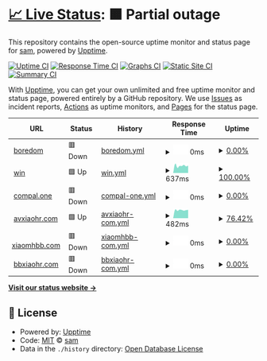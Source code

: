 # [📈 Live Status](https://s0m1in.github.io/Monitor-website-uptime): <!--live status--> **🟧 Partial outage**

This repository contains the open-source uptime monitor and status page for [sam](https://boredom.gotdns.com/), powered by [Upptime](https://github.com/upptime/upptime).

[![Uptime CI](https://github.com/s0m1in/Monitor-website-uptime/workflows/Uptime%20CI/badge.svg)](https://github.com/s0m1in/Monitor-website-uptime/actions?query=workflow%3A%22Uptime+CI%22)
[![Response Time CI](https://github.com/s0m1in/Monitor-website-uptime/workflows/Response%20Time%20CI/badge.svg)](https://github.com/s0m1in/Monitor-website-uptime/actions?query=workflow%3A%22Response+Time+CI%22)
[![Graphs CI](https://github.com/s0m1in/Monitor-website-uptime/workflows/Graphs%20CI/badge.svg)](https://github.com/s0m1in/Monitor-website-uptime/actions?query=workflow%3A%22Graphs+CI%22)
[![Static Site CI](https://github.com/s0m1in/Monitor-website-uptime/workflows/Static%20Site%20CI/badge.svg)](https://github.com/s0m1in/Monitor-website-uptime/actions?query=workflow%3A%22Static+Site+CI%22)
[![Summary CI](https://github.com/s0m1in/Monitor-website-uptime/workflows/Summary%20CI/badge.svg)](https://github.com/s0m1in/Monitor-website-uptime/actions?query=workflow%3A%22Summary+CI%22)

With [Upptime](https://upptime.js.org), you can get your own unlimited and free uptime monitor and status page, powered entirely by a GitHub repository. We use [Issues](https://github.com/s0m1in/Monitor-website-uptime/issues) as incident reports, [Actions](https://github.com/s0m1in/Monitor-website-uptime/actions) as uptime monitors, and [Pages](https://s0m1in.github.io/Monitor-website-uptime) for the status page.

<!--start: status pages-->
<!-- This summary is generated by Upptime (https://github.com/upptime/upptime) -->
<!-- Do not edit this manually, your changes will be overwritten -->
<!-- prettier-ignore -->
| URL | Status | History | Response Time | Uptime |
| --- | ------ | ------- | ------------- | ------ |
| <img alt="" src="https://icons.duckduckgo.com/ip3/boredom.gotdns.com.ico" height="13"> [boredom](https://boredom.gotdns.com) | 🟥 Down | [boredom.yml](https://github.com/s0m1in/Monitor-website-uptime/commits/HEAD/history/boredom.yml) | <details><summary><img alt="Response time graph" src="./graphs/boredom/response-time-week.png" height="20"> 0ms</summary><br><a href="https://s0m1in.github.io/Monitor-website-uptime/history/boredom"><img alt="Response time 852" src="https://img.shields.io/endpoint?url=https%3A%2F%2Fraw.githubusercontent.com%2Fs0m1in%2FMonitor-website-uptime%2FHEAD%2Fapi%2Fboredom%2Fresponse-time.json"></a><br><a href="https://s0m1in.github.io/Monitor-website-uptime/history/boredom"><img alt="24-hour response time 0" src="https://img.shields.io/endpoint?url=https%3A%2F%2Fraw.githubusercontent.com%2Fs0m1in%2FMonitor-website-uptime%2FHEAD%2Fapi%2Fboredom%2Fresponse-time-day.json"></a><br><a href="https://s0m1in.github.io/Monitor-website-uptime/history/boredom"><img alt="7-day response time 0" src="https://img.shields.io/endpoint?url=https%3A%2F%2Fraw.githubusercontent.com%2Fs0m1in%2FMonitor-website-uptime%2FHEAD%2Fapi%2Fboredom%2Fresponse-time-week.json"></a><br><a href="https://s0m1in.github.io/Monitor-website-uptime/history/boredom"><img alt="30-day response time 0" src="https://img.shields.io/endpoint?url=https%3A%2F%2Fraw.githubusercontent.com%2Fs0m1in%2FMonitor-website-uptime%2FHEAD%2Fapi%2Fboredom%2Fresponse-time-month.json"></a><br><a href="https://s0m1in.github.io/Monitor-website-uptime/history/boredom"><img alt="1-year response time 852" src="https://img.shields.io/endpoint?url=https%3A%2F%2Fraw.githubusercontent.com%2Fs0m1in%2FMonitor-website-uptime%2FHEAD%2Fapi%2Fboredom%2Fresponse-time-year.json"></a></details> | <details><summary><a href="https://s0m1in.github.io/Monitor-website-uptime/history/boredom">0.00%</a></summary><a href="https://s0m1in.github.io/Monitor-website-uptime/history/boredom"><img alt="All-time uptime 76.83%" src="https://img.shields.io/endpoint?url=https%3A%2F%2Fraw.githubusercontent.com%2Fs0m1in%2FMonitor-website-uptime%2FHEAD%2Fapi%2Fboredom%2Fuptime.json"></a><br><a href="https://s0m1in.github.io/Monitor-website-uptime/history/boredom"><img alt="24-hour uptime 0.00%" src="https://img.shields.io/endpoint?url=https%3A%2F%2Fraw.githubusercontent.com%2Fs0m1in%2FMonitor-website-uptime%2FHEAD%2Fapi%2Fboredom%2Fuptime-day.json"></a><br><a href="https://s0m1in.github.io/Monitor-website-uptime/history/boredom"><img alt="7-day uptime 0.00%" src="https://img.shields.io/endpoint?url=https%3A%2F%2Fraw.githubusercontent.com%2Fs0m1in%2FMonitor-website-uptime%2FHEAD%2Fapi%2Fboredom%2Fuptime-week.json"></a><br><a href="https://s0m1in.github.io/Monitor-website-uptime/history/boredom"><img alt="30-day uptime 0.00%" src="https://img.shields.io/endpoint?url=https%3A%2F%2Fraw.githubusercontent.com%2Fs0m1in%2FMonitor-website-uptime%2FHEAD%2Fapi%2Fboredom%2Fuptime-month.json"></a><br><a href="https://s0m1in.github.io/Monitor-website-uptime/history/boredom"><img alt="1-year uptime 76.83%" src="https://img.shields.io/endpoint?url=https%3A%2F%2Fraw.githubusercontent.com%2Fs0m1in%2FMonitor-website-uptime%2FHEAD%2Fapi%2Fboredom%2Fuptime-year.json"></a></details>
| <img alt="" src="https://icons.duckduckgo.com/ip3/boredom.win.ico" height="13"> [win](https://boredom.win) | 🟩 Up | [win.yml](https://github.com/s0m1in/Monitor-website-uptime/commits/HEAD/history/win.yml) | <details><summary><img alt="Response time graph" src="./graphs/win/response-time-week.png" height="20"> 637ms</summary><br><a href="https://s0m1in.github.io/Monitor-website-uptime/history/win"><img alt="Response time 545" src="https://img.shields.io/endpoint?url=https%3A%2F%2Fraw.githubusercontent.com%2Fs0m1in%2FMonitor-website-uptime%2FHEAD%2Fapi%2Fwin%2Fresponse-time.json"></a><br><a href="https://s0m1in.github.io/Monitor-website-uptime/history/win"><img alt="24-hour response time 653" src="https://img.shields.io/endpoint?url=https%3A%2F%2Fraw.githubusercontent.com%2Fs0m1in%2FMonitor-website-uptime%2FHEAD%2Fapi%2Fwin%2Fresponse-time-day.json"></a><br><a href="https://s0m1in.github.io/Monitor-website-uptime/history/win"><img alt="7-day response time 637" src="https://img.shields.io/endpoint?url=https%3A%2F%2Fraw.githubusercontent.com%2Fs0m1in%2FMonitor-website-uptime%2FHEAD%2Fapi%2Fwin%2Fresponse-time-week.json"></a><br><a href="https://s0m1in.github.io/Monitor-website-uptime/history/win"><img alt="30-day response time 635" src="https://img.shields.io/endpoint?url=https%3A%2F%2Fraw.githubusercontent.com%2Fs0m1in%2FMonitor-website-uptime%2FHEAD%2Fapi%2Fwin%2Fresponse-time-month.json"></a><br><a href="https://s0m1in.github.io/Monitor-website-uptime/history/win"><img alt="1-year response time 545" src="https://img.shields.io/endpoint?url=https%3A%2F%2Fraw.githubusercontent.com%2Fs0m1in%2FMonitor-website-uptime%2FHEAD%2Fapi%2Fwin%2Fresponse-time-year.json"></a></details> | <details><summary><a href="https://s0m1in.github.io/Monitor-website-uptime/history/win">100.00%</a></summary><a href="https://s0m1in.github.io/Monitor-website-uptime/history/win"><img alt="All-time uptime 100.00%" src="https://img.shields.io/endpoint?url=https%3A%2F%2Fraw.githubusercontent.com%2Fs0m1in%2FMonitor-website-uptime%2FHEAD%2Fapi%2Fwin%2Fuptime.json"></a><br><a href="https://s0m1in.github.io/Monitor-website-uptime/history/win"><img alt="24-hour uptime 100.00%" src="https://img.shields.io/endpoint?url=https%3A%2F%2Fraw.githubusercontent.com%2Fs0m1in%2FMonitor-website-uptime%2FHEAD%2Fapi%2Fwin%2Fuptime-day.json"></a><br><a href="https://s0m1in.github.io/Monitor-website-uptime/history/win"><img alt="7-day uptime 100.00%" src="https://img.shields.io/endpoint?url=https%3A%2F%2Fraw.githubusercontent.com%2Fs0m1in%2FMonitor-website-uptime%2FHEAD%2Fapi%2Fwin%2Fuptime-week.json"></a><br><a href="https://s0m1in.github.io/Monitor-website-uptime/history/win"><img alt="30-day uptime 100.00%" src="https://img.shields.io/endpoint?url=https%3A%2F%2Fraw.githubusercontent.com%2Fs0m1in%2FMonitor-website-uptime%2FHEAD%2Fapi%2Fwin%2Fuptime-month.json"></a><br><a href="https://s0m1in.github.io/Monitor-website-uptime/history/win"><img alt="1-year uptime 100.00%" src="https://img.shields.io/endpoint?url=https%3A%2F%2Fraw.githubusercontent.com%2Fs0m1in%2FMonitor-website-uptime%2FHEAD%2Fapi%2Fwin%2Fuptime-year.json"></a></details>
| <img alt="" src="https://icons.duckduckgo.com/ip3/twoh5.compal.one.ico" height="13"> [compal.one](http://twoh5.compal.one) | 🟥 Down | [compal-one.yml](https://github.com/s0m1in/Monitor-website-uptime/commits/HEAD/history/compal-one.yml) | <details><summary><img alt="Response time graph" src="./graphs/compal-one/response-time-week.png" height="20"> 0ms</summary><br><a href="https://s0m1in.github.io/Monitor-website-uptime/history/compal-one"><img alt="Response time 697" src="https://img.shields.io/endpoint?url=https%3A%2F%2Fraw.githubusercontent.com%2Fs0m1in%2FMonitor-website-uptime%2FHEAD%2Fapi%2Fcompal-one%2Fresponse-time.json"></a><br><a href="https://s0m1in.github.io/Monitor-website-uptime/history/compal-one"><img alt="24-hour response time 0" src="https://img.shields.io/endpoint?url=https%3A%2F%2Fraw.githubusercontent.com%2Fs0m1in%2FMonitor-website-uptime%2FHEAD%2Fapi%2Fcompal-one%2Fresponse-time-day.json"></a><br><a href="https://s0m1in.github.io/Monitor-website-uptime/history/compal-one"><img alt="7-day response time 0" src="https://img.shields.io/endpoint?url=https%3A%2F%2Fraw.githubusercontent.com%2Fs0m1in%2FMonitor-website-uptime%2FHEAD%2Fapi%2Fcompal-one%2Fresponse-time-week.json"></a><br><a href="https://s0m1in.github.io/Monitor-website-uptime/history/compal-one"><img alt="30-day response time 0" src="https://img.shields.io/endpoint?url=https%3A%2F%2Fraw.githubusercontent.com%2Fs0m1in%2FMonitor-website-uptime%2FHEAD%2Fapi%2Fcompal-one%2Fresponse-time-month.json"></a><br><a href="https://s0m1in.github.io/Monitor-website-uptime/history/compal-one"><img alt="1-year response time 697" src="https://img.shields.io/endpoint?url=https%3A%2F%2Fraw.githubusercontent.com%2Fs0m1in%2FMonitor-website-uptime%2FHEAD%2Fapi%2Fcompal-one%2Fresponse-time-year.json"></a></details> | <details><summary><a href="https://s0m1in.github.io/Monitor-website-uptime/history/compal-one">0.00%</a></summary><a href="https://s0m1in.github.io/Monitor-website-uptime/history/compal-one"><img alt="All-time uptime 62.66%" src="https://img.shields.io/endpoint?url=https%3A%2F%2Fraw.githubusercontent.com%2Fs0m1in%2FMonitor-website-uptime%2FHEAD%2Fapi%2Fcompal-one%2Fuptime.json"></a><br><a href="https://s0m1in.github.io/Monitor-website-uptime/history/compal-one"><img alt="24-hour uptime 0.00%" src="https://img.shields.io/endpoint?url=https%3A%2F%2Fraw.githubusercontent.com%2Fs0m1in%2FMonitor-website-uptime%2FHEAD%2Fapi%2Fcompal-one%2Fuptime-day.json"></a><br><a href="https://s0m1in.github.io/Monitor-website-uptime/history/compal-one"><img alt="7-day uptime 0.00%" src="https://img.shields.io/endpoint?url=https%3A%2F%2Fraw.githubusercontent.com%2Fs0m1in%2FMonitor-website-uptime%2FHEAD%2Fapi%2Fcompal-one%2Fuptime-week.json"></a><br><a href="https://s0m1in.github.io/Monitor-website-uptime/history/compal-one"><img alt="30-day uptime 0.00%" src="https://img.shields.io/endpoint?url=https%3A%2F%2Fraw.githubusercontent.com%2Fs0m1in%2FMonitor-website-uptime%2FHEAD%2Fapi%2Fcompal-one%2Fuptime-month.json"></a><br><a href="https://s0m1in.github.io/Monitor-website-uptime/history/compal-one"><img alt="1-year uptime 62.66%" src="https://img.shields.io/endpoint?url=https%3A%2F%2Fraw.githubusercontent.com%2Fs0m1in%2FMonitor-website-uptime%2FHEAD%2Fapi%2Fcompal-one%2Fuptime-year.json"></a></details>
| <img alt="" src="https://icons.duckduckgo.com/ip3/oneh5.avxiaohr.com.ico" height="13"> [avxiaohr.com](http://oneh5.avxiaohr.com) | 🟩 Up | [avxiaohr-com.yml](https://github.com/s0m1in/Monitor-website-uptime/commits/HEAD/history/avxiaohr-com.yml) | <details><summary><img alt="Response time graph" src="./graphs/avxiaohr-com/response-time-week.png" height="20"> 482ms</summary><br><a href="https://s0m1in.github.io/Monitor-website-uptime/history/avxiaohr-com"><img alt="Response time 625" src="https://img.shields.io/endpoint?url=https%3A%2F%2Fraw.githubusercontent.com%2Fs0m1in%2FMonitor-website-uptime%2FHEAD%2Fapi%2Favxiaohr-com%2Fresponse-time.json"></a><br><a href="https://s0m1in.github.io/Monitor-website-uptime/history/avxiaohr-com"><img alt="24-hour response time 494" src="https://img.shields.io/endpoint?url=https%3A%2F%2Fraw.githubusercontent.com%2Fs0m1in%2FMonitor-website-uptime%2FHEAD%2Fapi%2Favxiaohr-com%2Fresponse-time-day.json"></a><br><a href="https://s0m1in.github.io/Monitor-website-uptime/history/avxiaohr-com"><img alt="7-day response time 482" src="https://img.shields.io/endpoint?url=https%3A%2F%2Fraw.githubusercontent.com%2Fs0m1in%2FMonitor-website-uptime%2FHEAD%2Fapi%2Favxiaohr-com%2Fresponse-time-week.json"></a><br><a href="https://s0m1in.github.io/Monitor-website-uptime/history/avxiaohr-com"><img alt="30-day response time 572" src="https://img.shields.io/endpoint?url=https%3A%2F%2Fraw.githubusercontent.com%2Fs0m1in%2FMonitor-website-uptime%2FHEAD%2Fapi%2Favxiaohr-com%2Fresponse-time-month.json"></a><br><a href="https://s0m1in.github.io/Monitor-website-uptime/history/avxiaohr-com"><img alt="1-year response time 625" src="https://img.shields.io/endpoint?url=https%3A%2F%2Fraw.githubusercontent.com%2Fs0m1in%2FMonitor-website-uptime%2FHEAD%2Fapi%2Favxiaohr-com%2Fresponse-time-year.json"></a></details> | <details><summary><a href="https://s0m1in.github.io/Monitor-website-uptime/history/avxiaohr-com">76.42%</a></summary><a href="https://s0m1in.github.io/Monitor-website-uptime/history/avxiaohr-com"><img alt="All-time uptime 92.11%" src="https://img.shields.io/endpoint?url=https%3A%2F%2Fraw.githubusercontent.com%2Fs0m1in%2FMonitor-website-uptime%2FHEAD%2Fapi%2Favxiaohr-com%2Fuptime.json"></a><br><a href="https://s0m1in.github.io/Monitor-website-uptime/history/avxiaohr-com"><img alt="24-hour uptime 100.00%" src="https://img.shields.io/endpoint?url=https%3A%2F%2Fraw.githubusercontent.com%2Fs0m1in%2FMonitor-website-uptime%2FHEAD%2Fapi%2Favxiaohr-com%2Fuptime-day.json"></a><br><a href="https://s0m1in.github.io/Monitor-website-uptime/history/avxiaohr-com"><img alt="7-day uptime 76.42%" src="https://img.shields.io/endpoint?url=https%3A%2F%2Fraw.githubusercontent.com%2Fs0m1in%2FMonitor-website-uptime%2FHEAD%2Fapi%2Favxiaohr-com%2Fuptime-week.json"></a><br><a href="https://s0m1in.github.io/Monitor-website-uptime/history/avxiaohr-com"><img alt="30-day uptime 81.59%" src="https://img.shields.io/endpoint?url=https%3A%2F%2Fraw.githubusercontent.com%2Fs0m1in%2FMonitor-website-uptime%2FHEAD%2Fapi%2Favxiaohr-com%2Fuptime-month.json"></a><br><a href="https://s0m1in.github.io/Monitor-website-uptime/history/avxiaohr-com"><img alt="1-year uptime 92.11%" src="https://img.shields.io/endpoint?url=https%3A%2F%2Fraw.githubusercontent.com%2Fs0m1in%2FMonitor-website-uptime%2FHEAD%2Fapi%2Favxiaohr-com%2Fuptime-year.json"></a></details>
| <img alt="" src="https://icons.duckduckgo.com/ip3/xiaomhbb.com.ico" height="13"> [xiaomhbb.com](https://xiaomhbb.com) | 🟥 Down | [xiaomhbb-com.yml](https://github.com/s0m1in/Monitor-website-uptime/commits/HEAD/history/xiaomhbb-com.yml) | <details><summary><img alt="Response time graph" src="./graphs/xiaomhbb-com/response-time-week.png" height="20"> 0ms</summary><br><a href="https://s0m1in.github.io/Monitor-website-uptime/history/xiaomhbb-com"><img alt="Response time 757" src="https://img.shields.io/endpoint?url=https%3A%2F%2Fraw.githubusercontent.com%2Fs0m1in%2FMonitor-website-uptime%2FHEAD%2Fapi%2Fxiaomhbb-com%2Fresponse-time.json"></a><br><a href="https://s0m1in.github.io/Monitor-website-uptime/history/xiaomhbb-com"><img alt="24-hour response time 0" src="https://img.shields.io/endpoint?url=https%3A%2F%2Fraw.githubusercontent.com%2Fs0m1in%2FMonitor-website-uptime%2FHEAD%2Fapi%2Fxiaomhbb-com%2Fresponse-time-day.json"></a><br><a href="https://s0m1in.github.io/Monitor-website-uptime/history/xiaomhbb-com"><img alt="7-day response time 0" src="https://img.shields.io/endpoint?url=https%3A%2F%2Fraw.githubusercontent.com%2Fs0m1in%2FMonitor-website-uptime%2FHEAD%2Fapi%2Fxiaomhbb-com%2Fresponse-time-week.json"></a><br><a href="https://s0m1in.github.io/Monitor-website-uptime/history/xiaomhbb-com"><img alt="30-day response time 757" src="https://img.shields.io/endpoint?url=https%3A%2F%2Fraw.githubusercontent.com%2Fs0m1in%2FMonitor-website-uptime%2FHEAD%2Fapi%2Fxiaomhbb-com%2Fresponse-time-month.json"></a><br><a href="https://s0m1in.github.io/Monitor-website-uptime/history/xiaomhbb-com"><img alt="1-year response time 757" src="https://img.shields.io/endpoint?url=https%3A%2F%2Fraw.githubusercontent.com%2Fs0m1in%2FMonitor-website-uptime%2FHEAD%2Fapi%2Fxiaomhbb-com%2Fresponse-time-year.json"></a></details> | <details><summary><a href="https://s0m1in.github.io/Monitor-website-uptime/history/xiaomhbb-com">0.00%</a></summary><a href="https://s0m1in.github.io/Monitor-website-uptime/history/xiaomhbb-com"><img alt="All-time uptime 36.01%" src="https://img.shields.io/endpoint?url=https%3A%2F%2Fraw.githubusercontent.com%2Fs0m1in%2FMonitor-website-uptime%2FHEAD%2Fapi%2Fxiaomhbb-com%2Fuptime.json"></a><br><a href="https://s0m1in.github.io/Monitor-website-uptime/history/xiaomhbb-com"><img alt="24-hour uptime 0.00%" src="https://img.shields.io/endpoint?url=https%3A%2F%2Fraw.githubusercontent.com%2Fs0m1in%2FMonitor-website-uptime%2FHEAD%2Fapi%2Fxiaomhbb-com%2Fuptime-day.json"></a><br><a href="https://s0m1in.github.io/Monitor-website-uptime/history/xiaomhbb-com"><img alt="7-day uptime 0.00%" src="https://img.shields.io/endpoint?url=https%3A%2F%2Fraw.githubusercontent.com%2Fs0m1in%2FMonitor-website-uptime%2FHEAD%2Fapi%2Fxiaomhbb-com%2Fuptime-week.json"></a><br><a href="https://s0m1in.github.io/Monitor-website-uptime/history/xiaomhbb-com"><img alt="30-day uptime 36.01%" src="https://img.shields.io/endpoint?url=https%3A%2F%2Fraw.githubusercontent.com%2Fs0m1in%2FMonitor-website-uptime%2FHEAD%2Fapi%2Fxiaomhbb-com%2Fuptime-month.json"></a><br><a href="https://s0m1in.github.io/Monitor-website-uptime/history/xiaomhbb-com"><img alt="1-year uptime 36.01%" src="https://img.shields.io/endpoint?url=https%3A%2F%2Fraw.githubusercontent.com%2Fs0m1in%2FMonitor-website-uptime%2FHEAD%2Fapi%2Fxiaomhbb-com%2Fuptime-year.json"></a></details>
| <img alt="" src="https://icons.duckduckgo.com/ip3/bbxiaohr.com.ico" height="13"> [bbxiaohr.com](https://bbxiaohr.com) | 🟥 Down | [bbxiaohr-com.yml](https://github.com/s0m1in/Monitor-website-uptime/commits/HEAD/history/bbxiaohr-com.yml) | <details><summary><img alt="Response time graph" src="./graphs/bbxiaohr-com/response-time-week.png" height="20"> 0ms</summary><br><a href="https://s0m1in.github.io/Monitor-website-uptime/history/bbxiaohr-com"><img alt="Response time 3855" src="https://img.shields.io/endpoint?url=https%3A%2F%2Fraw.githubusercontent.com%2Fs0m1in%2FMonitor-website-uptime%2FHEAD%2Fapi%2Fbbxiaohr-com%2Fresponse-time.json"></a><br><a href="https://s0m1in.github.io/Monitor-website-uptime/history/bbxiaohr-com"><img alt="24-hour response time 0" src="https://img.shields.io/endpoint?url=https%3A%2F%2Fraw.githubusercontent.com%2Fs0m1in%2FMonitor-website-uptime%2FHEAD%2Fapi%2Fbbxiaohr-com%2Fresponse-time-day.json"></a><br><a href="https://s0m1in.github.io/Monitor-website-uptime/history/bbxiaohr-com"><img alt="7-day response time 0" src="https://img.shields.io/endpoint?url=https%3A%2F%2Fraw.githubusercontent.com%2Fs0m1in%2FMonitor-website-uptime%2FHEAD%2Fapi%2Fbbxiaohr-com%2Fresponse-time-week.json"></a><br><a href="https://s0m1in.github.io/Monitor-website-uptime/history/bbxiaohr-com"><img alt="30-day response time 3855" src="https://img.shields.io/endpoint?url=https%3A%2F%2Fraw.githubusercontent.com%2Fs0m1in%2FMonitor-website-uptime%2FHEAD%2Fapi%2Fbbxiaohr-com%2Fresponse-time-month.json"></a><br><a href="https://s0m1in.github.io/Monitor-website-uptime/history/bbxiaohr-com"><img alt="1-year response time 3855" src="https://img.shields.io/endpoint?url=https%3A%2F%2Fraw.githubusercontent.com%2Fs0m1in%2FMonitor-website-uptime%2FHEAD%2Fapi%2Fbbxiaohr-com%2Fresponse-time-year.json"></a></details> | <details><summary><a href="https://s0m1in.github.io/Monitor-website-uptime/history/bbxiaohr-com">0.00%</a></summary><a href="https://s0m1in.github.io/Monitor-website-uptime/history/bbxiaohr-com"><img alt="All-time uptime 27.10%" src="https://img.shields.io/endpoint?url=https%3A%2F%2Fraw.githubusercontent.com%2Fs0m1in%2FMonitor-website-uptime%2FHEAD%2Fapi%2Fbbxiaohr-com%2Fuptime.json"></a><br><a href="https://s0m1in.github.io/Monitor-website-uptime/history/bbxiaohr-com"><img alt="24-hour uptime 0.00%" src="https://img.shields.io/endpoint?url=https%3A%2F%2Fraw.githubusercontent.com%2Fs0m1in%2FMonitor-website-uptime%2FHEAD%2Fapi%2Fbbxiaohr-com%2Fuptime-day.json"></a><br><a href="https://s0m1in.github.io/Monitor-website-uptime/history/bbxiaohr-com"><img alt="7-day uptime 0.00%" src="https://img.shields.io/endpoint?url=https%3A%2F%2Fraw.githubusercontent.com%2Fs0m1in%2FMonitor-website-uptime%2FHEAD%2Fapi%2Fbbxiaohr-com%2Fuptime-week.json"></a><br><a href="https://s0m1in.github.io/Monitor-website-uptime/history/bbxiaohr-com"><img alt="30-day uptime 27.10%" src="https://img.shields.io/endpoint?url=https%3A%2F%2Fraw.githubusercontent.com%2Fs0m1in%2FMonitor-website-uptime%2FHEAD%2Fapi%2Fbbxiaohr-com%2Fuptime-month.json"></a><br><a href="https://s0m1in.github.io/Monitor-website-uptime/history/bbxiaohr-com"><img alt="1-year uptime 27.10%" src="https://img.shields.io/endpoint?url=https%3A%2F%2Fraw.githubusercontent.com%2Fs0m1in%2FMonitor-website-uptime%2FHEAD%2Fapi%2Fbbxiaohr-com%2Fuptime-year.json"></a></details>

<!--end: status pages-->

[**Visit our status website →**](https://s0m1in.github.io/Monitor-website-uptime)

## 📄 License

- Powered by: [Upptime](https://github.com/upptime/upptime)
- Code: [MIT](./LICENSE) © [sam](https://boredom.gotdns.com/)
- Data in the `./history` directory: [Open Database License](https://opendatacommons.org/licenses/odbl/1-0/)
